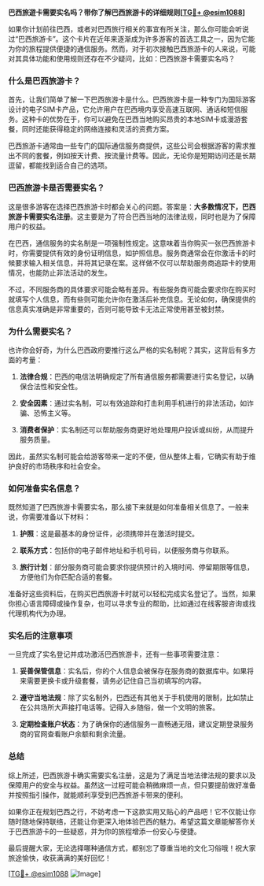 **巴西旅遊卡需要实名吗？带你了解巴西旅游卡的详细规则[[TG💪+ @esim1088](https://t.me/s/esim1088)]**

如果你计划前往巴西，或者对巴西旅行相关的事宜有所关注，那么你可能会听说过“巴西旅游卡”。这个卡片在近年来逐渐成为许多游客的首选工具之一，因为它能为你的旅程提供便捷的通信服务。然而，对于初次接触巴西旅游卡的人来说，可能对其具体功能和使用规则还存在不少疑问，比如：巴西旅游卡需要实名吗？

### 什么是巴西旅游卡？

首先，让我们简单了解一下巴西旅游卡是什么。巴西旅游卡是一种专门为国际游客设计的电子SIM卡产品，它允许用户在巴西境内享受高速互联网、通话和短信服务。这种卡的优势在于，你可以避免在巴西当地购买昂贵的本地SIM卡或漫游套餐，同时还能获得稳定的网络连接和灵活的资费方案。

巴西旅游卡通常由一些专门的国际通信服务商提供，这些公司会根据游客的需求推出不同的套餐，例如按天计费、按流量计费等。因此，无论你是短期访问还是长期逗留，都能找到适合自己的选项。

### 巴西旅游卡是否需要实名？

这是很多游客在选择巴西旅游卡时都会关心的问题。答案是：**大多数情况下，巴西旅游卡需要实名注册**。这主要是为了符合巴西当地的法律法规，同时也是为了保障用户的权益。

在巴西，通信服务的实名制是一项强制性规定。这意味着当你购买一张巴西旅游卡时，你需要提供有效的身份证明信息，如护照信息。服务商通常会在你激活卡的时候要求输入相关信息，并将其记录在案。这样做不仅可以帮助服务商追踪卡的使用情况，也能防止非法活动的发生。

不过，不同服务商的具体要求可能会略有差异。有些服务商可能会要求你在购买时就填写个人信息，而有些则可能允许你在激活后补充信息。无论如何，确保提供的信息真实准确是非常重要的，否则可能导致卡无法正常使用甚至被封禁。

### 为什么需要实名？

也许你会好奇，为什么巴西政府要推行这么严格的实名制呢？其实，这背后有多方面的考量：

1. **法律合规**：巴西的电信法明确规定了所有通信服务都需要进行实名登记，以确保合法性和安全性。
   
2. **安全因素**：通过实名制，可以有效追踪和打击利用手机进行的非法活动，如诈骗、恐怖主义等。

3. **消费者保护**：实名制还可以帮助服务商更好地处理用户投诉或纠纷，从而提升服务质量。

因此，虽然实名制可能会给游客带来一定的不便，但从整体上看，它确实有助于维护良好的市场秩序和社会安全。

### 如何准备实名信息？

既然知道了巴西旅游卡需要实名，那么接下来就是如何准备相关信息了。一般来说，你需要准备以下材料：

1. **护照**：这是最基本的身份证件，必须携带并在激活时提交。
   
2. **联系方式**：包括你的电子邮件地址和手机号码，以便服务商与你联系。

3. **旅行计划**：部分服务商可能会要求你提供预计的入境时间、停留期限等信息，方便他们为你匹配合适的套餐。

准备好这些资料后，在购买巴西旅游卡时就可以轻松完成实名登记了。当然，如果你担心语言障碍或操作复杂，也可以寻求专业的帮助，比如通过在线客服咨询或找代理机构代为办理。

### 实名后的注意事项

一旦完成了实名登记并成功激活巴西旅游卡，还有一些事项需要注意：

1. **妥善保管信息**：实名后，你的个人信息会被保存在服务商的数据库中。如果将来需要更换卡或升级套餐，请务必记住自己当初填写的内容。

2. **遵守当地法规**：除了实名制外，巴西还有其他关于手机使用的限制，比如禁止在公共场所大声接打电话等。记得入乡随俗，做一个文明的旅客。

3. **定期检查账户状态**：为了确保你的通信服务一直畅通无阻，建议定期登录服务商的官网查看账户余额和剩余流量。

### 总结

综上所述，巴西旅游卡确实需要实名注册，这是为了满足当地法律法规的要求以及保障用户的安全与权益。虽然这一过程可能会稍微麻烦一点，但只要提前做好准备并按照指引操作，就能顺利享受到巴西旅游卡带来的便利。

如果你正在规划巴西之行，不妨考虑一下这款实用又贴心的产品吧！它不仅能让你随时随地保持联络，还能让你更深入地体验巴西的魅力。希望这篇文章能解答你关于巴西旅游卡的一些疑惑，并为你的旅程增添一份安心与便捷。

最后提醒大家，无论选择哪种通信方式，都别忘了尊重当地的文化习俗哦！祝大家旅途愉快，收获满满的美好回忆！

[[TG💪+ @esim1088](https://t.me/s/esim1088) ![Image](https://i.postimg.cc/4NQfJmqS/Snipaste-2025-05-13-00-14-12.png)]